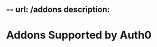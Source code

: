 --
url: /addons
description: 
---

<style>
.addon {
  padding: 15px;
  /*border: 1px solid $gray-lighter;*/
}
.addon-content {
  text-align: center;
  min-height: 150px;
}
.addon-content:before {
  content: ' ';
  display: inline-block;
  vertical-align: middle;
  height: 90px;
}
.addon-image-wrap {
  display: inline-block;
  vertical-align: middle;
}
.addon-image-wrap img {
  max-height: 80px;
  max-width: 120px;
}
</style>

# Addons Supported by Auth0

